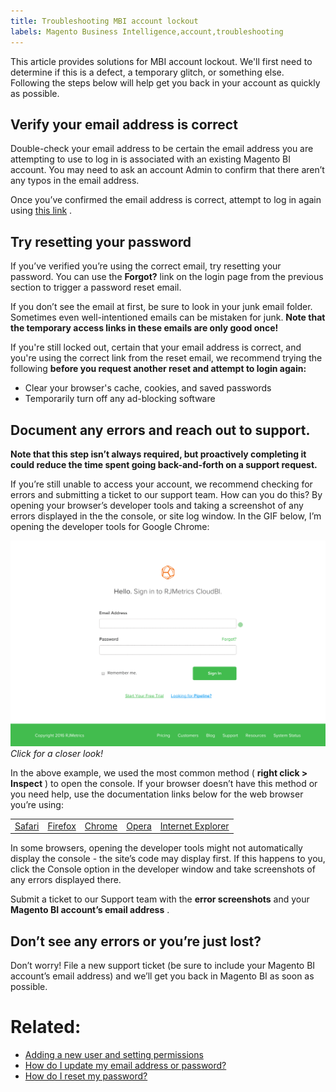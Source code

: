```yaml
---
title: Troubleshooting MBI account lockout
labels: Magento Business Intelligence,account,troubleshooting
---
```


This article provides solutions for MBI account lockout. We'll first need to determine if this is a defect, a temporary glitch, or something else. Following the steps below will help get you back in your account as quickly as possible.

## Verify your email address is correct

Double-check your email address to be certain the email address you are attempting to use to log in is associated with an existing Magento BI account. You may need to ask an account Admin to confirm that there aren’t any typos in the email address.

Once you’ve confirmed the email address is correct, attempt to log in again using [this link](https://dashboard.rjmetrics.com/v2/session/create#/) .

## Try resetting your password

If you’ve verified you’re using the correct email, try resetting your password. You can use the **Forgot?** link on the login page from the previous section to trigger a password reset email.

If you don’t see the email at first, be sure to look in your junk email folder. Sometimes even well-intentioned emails can be mistaken for junk. **Note that the temporary access links in these emails are only good once!** 

If you're still locked out, certain that your email address is correct, and you're using the correct link from the reset email, we recommend trying the following **before you request another reset and attempt to login again:** 

* Clear your browser's cache, cookies, and saved passwords
* Temporarily turn off any ad-blocking software

## Document any errors and reach out to support.

 **Note that this step isn’t always required, but proactively completing it could reduce the time spent going back-and-forth on a support request.** 

If you’re still unable to access your account, we recommend checking for errors and submitting a ticket to our support team. How can you do this? By opening your browser’s developer tools and taking a screenshot of any errors displayed in the the console, or site log window. In the GIF below, I’m opening the developer tools for Google Chrome:

 [ 
![Opening Chrome's developer tools.](assets/Opening_Chrome_dev_tools.gif)
](assets/Opening_Chrome_dev_tools.gif)   *Click for a closer look!* 

In the above example, we used the most common method ( **right click > Inspect** ) to open the console. If your browser doesn’t have this method or you need help, use the documentation links below for the web browser you’re using:

<table>
<tbody>
<tr>
<td><a href="http://www.technipages.com/mac-os-x-enable-web-inspector-in-safari">Safari</a></td>
<td><a href="https://developer.mozilla.org/en-US/docs/Tools/Web_Console/Opening_the_Web_Console">Firefox</a></td>
<td><a href="https://developers.google.com/web/tools/chrome-devtools/?hl=en">Chrome</a></td>
<td><a href="http://www.opera.com/dragonfly/documentation/">Opera</a></td>
<td><a href="https://msdn.microsoft.com/en-us/library/gg589512(v=vs.85).aspx#OpeningTools">Internet Explorer</a></td>
</tr>
</tbody>
</table>

In some browsers, opening the developer tools might not automatically display the console - the site’s code may display first. If this happens to you, click the Console option in the developer window and take screenshots of any errors displayed there.

Submit a ticket to our Support team with the **error screenshots** and your **Magento BI account’s email address** .

## Don’t see any errors or you’re just lost?

Don’t worry! File a new support ticket (be sure to include your Magento BI account’s email address) and we’ll get you back in Magento BI as soon as possible.

# Related:

* [Adding a new user and setting permissions](https://support.magento.com/hc/en-us/articles/360016731291-Adding-a-user-account-and-setting-permissions)
* [How do I update my email address or password?](https://support.magento.com/hc/en-us/articles/360016732631-How-do-I-update-my-email-address-or-password-)
* [How do I reset my password?](https://support.magento.com/hc/en-us/articles/360016506432-How-do-I-reset-my-password-)

